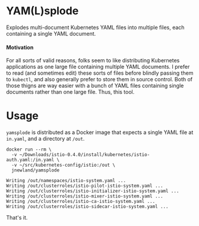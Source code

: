 # YAM(L)splode

Explodes multi-document Kubernetes YAML files into multiple files, each containing a single YAML document.

#### Motivation

For all sorts of valid reasons, folks seem to like distributing Kubernetes applications as one large file containing multiple YAML documents. I prefer to read (and sometimes edit) these sorts of files before blindly passing them to `kubectl`, and also generally prefer to store them in source control. Both of those thigns are way easier with a bunch of YAML files containing single documents rather than one large file. Thus, this tool.

# Usage

`yamsplode` is distributed as a Docker image that expects a single YAML file at `in.yaml`, and a directory at `/out`.

    docker run --rm \
      -v ~/Downloads/istio-0.4.0/install/kubernetes/istio-auth.yaml:/in.yaml \
      -v ~/src/kubernetes-config/istio:/out \
      jnewland/yamsplode

    Writing /out/namespaces/istio-system.yaml ...
    Writing /out/clusterroles/istio-pilot-istio-system.yaml ...
    Writing /out/clusterroles/istio-initializer-istio-system.yaml ...
    Writing /out/clusterroles/istio-mixer-istio-system.yaml ...
    Writing /out/clusterroles/istio-ca-istio-system.yaml ...
    Writing /out/clusterroles/istio-sidecar-istio-system.yaml ...

That's it.
